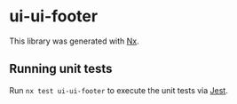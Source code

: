 # ui-ui-footer

This library was generated with [Nx](https://nx.dev).

## Running unit tests

Run `nx test ui-ui-footer` to execute the unit tests via [Jest](https://jestjs.io).
